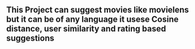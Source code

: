 ## This Project can suggest movies like movielens but it can be of any language it usese Cosine distance, user similarity and rating based suggestions
